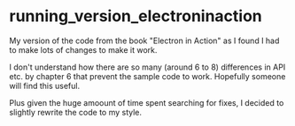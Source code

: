 # running_version_electroninaction

My version of the code from the book "Electron in Action" as I found I had to make lots of changes to make it work.

I don't understand how there are so many (around 6 to 8) differences in API etc. by chapter 6 that prevent the sample code to work. Hopefully someone will find this useful.

Plus given the huge amoount of time spent searching for fixes, I decided to slightly rewrite the code to my style. 

